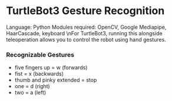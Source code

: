 # TurtleBot3 Gesture Recognition

Language: Python
Modules required: OpenCV, Google Mediapipe, HaarCascade, keyboard
\nFor TurtleBot3, running this alongside teleoperation allows you to control the robot using hand gestures.

### Recognizable Gestures
- five fingers up = w (forwards)
- fist = x (backwards)
- thumb and pinky extended = stop
- one = d (right)
- two = a (left)

